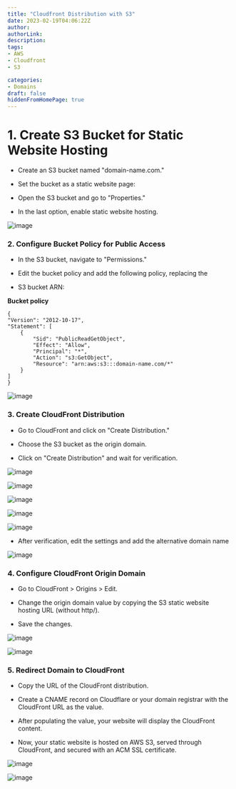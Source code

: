```yaml
---
title: "Cloudfront Distribution with S3"
date: 2023-02-19T04:06:22Z
author:
authorLink:
description:
tags:
- AWS
- Cloudfront
- S3

categories:
- Domains
draft: false
hiddenFromHomePage: true
---
```

# 1. Create S3 Bucket for Static Website Hosting

* Create an S3 bucket named "domain-name.com."

* Set the bucket as a static website page:

* Open the S3 bucket and go to "Properties."

* In the last option, enable static website hosting.

![image](https://github.com/yahyagulshan/yahyagulshan.com/assets/59036269/1fd5cc81-9645-4ef4-beba-be5e0fd25104)


### 2. Configure Bucket Policy for Public Access

* In the S3 bucket, navigate to "Permissions."

* Edit the bucket policy and add the following policy, replacing the 
* S3 bucket ARN:

**Bucket policy**

    {
    "Version": "2012-10-17",
    "Statement": [
        {
            "Sid": "PublicReadGetObject",
            "Effect": "Allow",
            "Principal": "*",
            "Action": "s3:GetObject",
            "Resource": "arn:aws:s3:::domain-name.com/*"
        }
    ]
    }


![image](https://github.com/yahyagulshan/yahyagulshan.com/assets/59036269/98268406-8f5a-4158-9c50-027c44318c43)


### 3. Create CloudFront Distribution

* Go to CloudFront and click on "Create Distribution."

* Choose the S3 bucket as the origin domain.

* Click on "Create Distribution" and wait for verification.

![image](https://github.com/yahyagulshan/yahyagulshan.com/assets/59036269/3e5bbea7-b5c1-4424-b3d8-932a03649324)



![image](https://github.com/yahyagulshan/yahyagulshan.com/assets/59036269/b947c60f-b048-4a27-aa67-66a446c95531)

![image](https://github.com/yahyagulshan/yahyagulshan.com/assets/59036269/8f48d6a6-8277-456f-81d5-8aeea90d3355)

![image](https://github.com/yahyagulshan/yahyagulshan.com/assets/59036269/61968fe8-0920-49e4-9ec9-8af3096c5b23)



![image](https://github.com/yahyagulshan/yahyagulshan.com/assets/59036269/f5173b88-f5b8-4a69-b4b6-09d24ca7bef6)


* After verification, edit the settings and add the alternative domain name


![image](https://github.com/yahyagulshan/yahyagulshan.com/assets/59036269/61eed6aa-d481-4eee-98a3-41a382818859)


### 4. Configure CloudFront Origin Domain

* Go to CloudFront > Origins > Edit.

* Change the origin domain value by copying the S3 static website hosting URL (without http/).

* Save the changes.


![image](https://github.com/yahyagulshan/yahyagulshan.com/assets/59036269/a38d84ff-7475-4442-9109-b0ee531fc590)


![image](https://github.com/yahyagulshan/yahyagulshan.com/assets/59036269/3e3abf54-ec20-4ed3-a243-e1ae7811bc2a)


### 5. Redirect Domain to CloudFront

* Copy the URL of the CloudFront distribution.

* Create a CNAME record on Cloudflare or your domain registrar with the CloudFront URL as the value.

* After populating the value, your website will display the CloudFront content.

* Now, your static website is hosted on AWS S3, served through CloudFront, and secured with an ACM SSL certificate. 




![image](https://github.com/yahyagulshan/yahyagulshan.com/assets/59036269/559e0e15-0509-4373-92f5-16c795fc8a5e)


![image](https://github.com/yahyagulshan/yahyagulshan.com/assets/59036269/6922a3c0-54e0-4d0f-8fd0-1cbb5c05ca1a)




